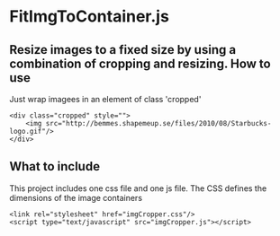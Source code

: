 FitImgToContainer.js
=================

Resize images to a fixed size by using a combination of cropping and resizing.
How to use
---------------------
Just wrap imagees in an element of class 'cropped'
```
<div class="cropped" style="">
  	<img src="http://bemmes.shapemeup.se/files/2010/08/Starbucks-logo.gif"/>
</div>
```

What to include
---------------------
This project includes one css file and one js file.
The CSS defines the dimensions of the image containers
  ```
<link rel="stylesheet" href="imgCropper.css"/>
<script type="text/javascript" src="imgCropper.js"></script>
  ```
